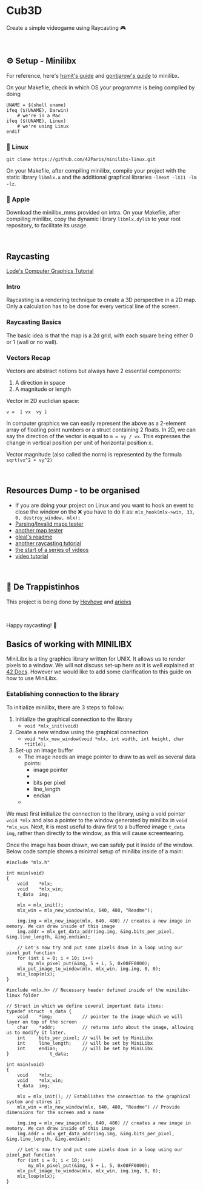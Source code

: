 # Cub3D
Create a simple videogame using Raycasting 🎮​

<br/>

## ⚙️​ Setup - Minilibx
For reference, here's [hsmit's guide](https://harm-smits.github.io/42docs/libs/minilibx) and [gontjarow's guide](https://gontjarow.github.io/MiniLibX/) to minilibx.

On your Makefile, check in which OS your programme is being compiled by doing
```
UNAME = $(shell uname)
ifeq ($(UNAME), Darwin)
	# we're in a Mac
ifeq ($(UNAME), Linux)
	# we're using Linux
endif
```

### 🐧​ Linux
```
git clone https://github.com/42Paris/minilibx-linux.git
```
On your Makefile, after compiling minilibx, compile your project with the static library ```libmlx.a``` and the additional grapfical libraries ```-lXext -lX11 -lm -lz```.

### 🍏​ Apple
Download the minilibx_mms provided on intra.
On your Makefile, after compiling minilibx, copy the dynamic library ```libmlx.dylib``` to your root repository, to facilitate its usage.

<br/>

## Raycasting
[Lode's Computer Graphics Tutorial](https://lodev.org/cgtutor/raycasting.html)

### Intro
Raycasting is a rendering technique to create a 3D perspective in a 2D map. Only a calculation has to be done for every vertical line of the screen.

### Raycasting Basics
The basic idea is that the map is a 2d grid, with each square being either 0 or 1 (wall or no wall).

### Vectors Recap
Vectors are abstract notions but always have 2 essential components:
1. A direction in space
2. A magnitude or length

Vector in 2D euclidian space:

`v = 
[ vx 
  vy ]`

In computer graphics we can easily represent the above as a 2-element array of floating point numbers or a struct containing 2 floats. In 2D, we can say the direction of the vector is equal to `m = vy / vx`. This expresses the change in vertical position per unit of horizontal position x.

Vector magnitude (also called the norm) is represented by the formula `sqrt(vx^2 + vy^2)`

<br/>

## Resources Dump - to be organised
* If you are doing your project on Linux and you want to hook an event to close the window on the ❌ you have to do it as: ```mlx_hook(mlx->win, 33, 0, destroy_window, mlx);```
* [Parsing/Invalid maps tester](https://github.com/mlaraki/cub3D_leaks_maps_tester)
* [another map tester](https://github.com/humblEgo/cub3D_map_tester)
* [gleal's readme](https://github.com/gleal42/cub3d)
* [another raycasting tutorial](https://permadi.com/1996/05/ray-casting-tutorial-table-of-contents/)
* [the start of a series of videos](https://platform.thinkific.com/videoproxy/v1/play/bt4rgv7eplmd9ibbfds0?time=370&autoplay=true&crosstime=738)
* [video tutorial](https://www.youtube.com/watch?v=gYRrGTC7GtA)

<br/>

## 🍻​ De Trappistinhos
This project is being done by [Hevhove](https://github.com/Hevhove) and [arieivs](https://github.com/arieivs)

<br/>

Happy raycasting! ​🎨​



## Basics of working with MINILIBX
MiniLibx is a tiny graphics library written for UNIX. It allows us to render pixels to a window. We will not discuss set-up here as it is well explained at [42 Docs](https://harm-smits.github.io/42docs/libs/minilibx/introduction.html). However we would like to add some clarification to this guide on how to use MiniLibx.

### Establishing connection to the library
To initialize minilibx, there are 3 steps to follow:

1. Initialize the graphical connection to the library
	- `void *mlx_init(void)`
2. Create a new window using the graphical connection
	- `void *mlx_new_window(void *mlx, int width, int height, char *title);`
3. Set-up an image buffer
	- The image needs an image pointer to draw to as well as several data points:
		- image pointer
		- 
		- bits per pixel
		- line_length
		- endian
	- 

We must first initialize the connection to the library, using a void pointer `void *mlx` and also a pointer to the window generated by minilibx in `void *mlx_win`. Next, it is most useful to draw first to a buffered image `t_data img`, rather than directly to the window, as this will cause screentearing.

Once the image has been drawn, we can safely put it inside of the window. Below code sample shows a minimal setup of minilibx inside of a main:

```
#include "mlx.h"

int main(void)
{
	void	*mlx;
	void	*mlx_win;
	t_data	img;

	mlx = mlx_init();
	mlx_win = mlx_new_window(mlx, 640, 480, "Readme");

	img.img = mlx_new_image(mlx, 640, 480) // creates a new image in memory. We can draw inside of this image
	img.addr = mlx_get_data_addr(img.img, &img.bits_per_pixel, &img.line_length, &img.endian);
	
	// Let's now try and put some pixels down in a loop using our pixel_put function
	for (int i = 0; i < 10; i++)
		my_mlx_pixel_put(&img, 5 + i, 5, 0x00FF0000);
	mlx_put_image_to_window(mlx, mlx_win, img.img, 0, 0);
	mlx_loop(mlx);
}
```


```
#include <mlx.h> // Necessary header defined inside of the minilibx-linux folder

// Struct in which we define several important data items:
typedef struct	s_data {
	void	*img;			// pointer to the image which we will layer on top of the screen
	char	*addr;			// returns info about the image, allowing us to modify it later.
	int		bits_per_pixel;	// will be set by MiniLibx
	int		line_length;	// will be set by MiniLibx
	int		endian;			// will be set by MiniLibx
}				t_data;

int main(void)
{
	void	*mlx;
	void	*mlx_win;
	t_data	img;

	mlx = mlx_init(); // Establishes the connection to the graphical system and stores it
	mlx_win = mlx_new_window(mlx, 640, 480, "Readme") // Provide dimensions for the screen and a name

	img.img = mlx_new_image(mlx, 640, 480) // creates a new image in memory. We can draw inside of this image
	img.addr = mlx_get_data_addr(img.img, &img.bits_per_pixel, &img.line_length, &img.endian);
	
	// Let's now try and put some pixels down in a loop using our pixel_put function
	for (int i = 0; i < 10; i++)
		my_mlx_pixel_put(&img, 5 + i, 5, 0x00FF0000);
	mlx_put_image_to_window(mlx, mlx_win, img.img, 0, 0);
	mlx_loop(mlx);
}
```
